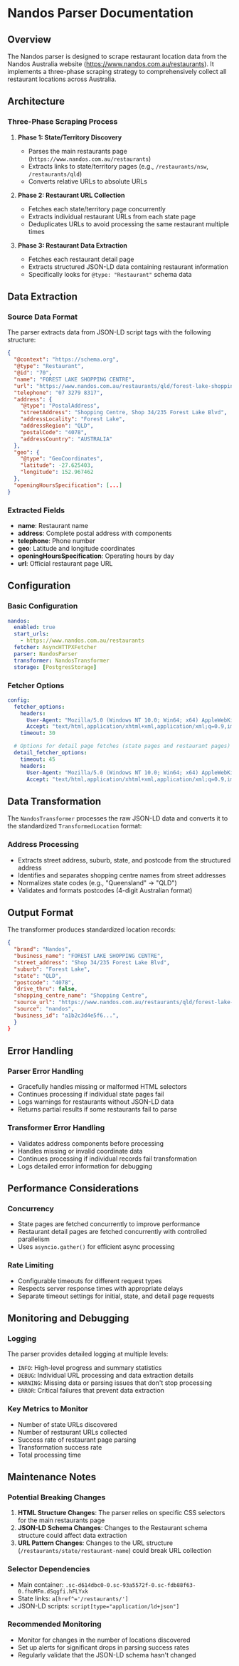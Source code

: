 # Nandos Parser Documentation

## Overview

The Nandos parser is designed to scrape restaurant location data from the Nandos Australia website (https://www.nandos.com.au/restaurants). It implements a three-phase scraping strategy to comprehensively collect all restaurant locations across Australia.

## Architecture

### Three-Phase Scraping Process

1. **Phase 1: State/Territory Discovery**
   - Parses the main restaurants page (`https://www.nandos.com.au/restaurants`)
   - Extracts links to state/territory pages (e.g., `/restaurants/nsw`, `/restaurants/qld`)
   - Converts relative URLs to absolute URLs

2. **Phase 2: Restaurant URL Collection**
   - Fetches each state/territory page concurrently
   - Extracts individual restaurant URLs from each state page
   - Deduplicates URLs to avoid processing the same restaurant multiple times

3. **Phase 3: Restaurant Data Extraction**
   - Fetches each restaurant detail page
   - Extracts structured JSON-LD data containing restaurant information
   - Specifically looks for `@type: "Restaurant"` schema data

## Data Extraction

### Source Data Format
The parser extracts data from JSON-LD script tags with the following structure:
```json
{
  "@context": "https://schema.org",
  "@type": "Restaurant",
  "@id": "70",
  "name": "FOREST LAKE SHOPPING CENTRE",
  "url": "https://www.nandos.com.au/restaurants/qld/forest-lake-shopping-centre",
  "telephone": "07 3279 8317",
  "address": {
    "@type": "PostalAddress",
    "streetAddress": "Shopping Centre, Shop 34/235 Forest Lake Blvd",
    "addressLocality": "Forest Lake",
    "addressRegion": "QLD",
    "postalCode": "4078",
    "addressCountry": "AUSTRALIA"
  },
  "geo": {
    "@type": "GeoCoordinates",
    "latitude": -27.625403,
    "longitude": 152.967462
  },
  "openingHoursSpecification": [...]
}
```

### Extracted Fields
- **name**: Restaurant name
- **address**: Complete postal address with components
- **telephone**: Phone number
- **geo**: Latitude and longitude coordinates
- **openingHoursSpecification**: Operating hours by day
- **url**: Official restaurant page URL

## Configuration

### Basic Configuration
```yaml
nandos:
  enabled: true
  start_urls:
    - https://www.nandos.com.au/restaurants
  fetcher: AsyncHTTPXFetcher
  parser: NandosParser
  transformer: NandosTransformer
  storage: [PostgresStorage]
```

### Fetcher Options
```yaml
config:
  fetcher_options:
    headers:
      User-Agent: "Mozilla/5.0 (Windows NT 10.0; Win64; x64) AppleWebKit/537.36 (KHTML, like Gecko) Chrome/91.0.4472.124 Safari/537.36"
      Accept: "text/html,application/xhtml+xml,application/xml;q=0.9,image/webp,*/*;q=0.8"
    timeout: 30

  # Options for detail page fetches (state pages and restaurant pages)
  detail_fetcher_options:
    timeout: 45
    headers:
      User-Agent: "Mozilla/5.0 (Windows NT 10.0; Win64; x64) AppleWebKit/537.36 (KHTML, like Gecko) Chrome/91.0.4472.124 Safari/537.36"
      Accept: "text/html,application/xhtml+xml,application/xml;q=0.9,image/webp,*/*;q=0.8"
```

## Data Transformation

The `NandosTransformer` processes the raw JSON-LD data and converts it to the standardized `TransformedLocation` format:

### Address Processing
- Extracts street address, suburb, state, and postcode from the structured address
- Identifies and separates shopping centre names from street addresses
- Normalizes state codes (e.g., "Queensland" → "QLD")
- Validates and formats postcodes (4-digit Australian format)

## Output Format

The transformer produces standardized location records:
```json
{
  "brand": "Nandos",
  "business_name": "FOREST LAKE SHOPPING CENTRE",
  "street_address": "Shop 34/235 Forest Lake Blvd",
  "suburb": "Forest Lake",
  "state": "QLD",
  "postcode": "4078",
  "drive_thru": false,
  "shopping_centre_name": "Shopping Centre",
  "source_url": "https://www.nandos.com.au/restaurants/qld/forest-lake-shopping-centre",
  "source": "nandos",
  "business_id": "a1b2c3d4e5f6...",
  }
}
```

## Error Handling

### Parser Error Handling
- Gracefully handles missing or malformed HTML selectors
- Continues processing if individual state pages fail
- Logs warnings for restaurants without JSON-LD data
- Returns partial results if some restaurants fail to parse

### Transformer Error Handling
- Validates address components before processing
- Handles missing or invalid coordinate data
- Continues processing if individual records fail transformation
- Logs detailed error information for debugging

## Performance Considerations

### Concurrency
- State pages are fetched concurrently to improve performance
- Restaurant detail pages are fetched concurrently with controlled parallelism
- Uses `asyncio.gather()` for efficient async processing

### Rate Limiting
- Configurable timeouts for different request types
- Respects server response times with appropriate delays
- Separate timeout settings for initial, state, and detail page requests

## Monitoring and Debugging

### Logging
The parser provides detailed logging at multiple levels:
- `INFO`: High-level progress and summary statistics
- `DEBUG`: Individual URL processing and data extraction details
- `WARNING`: Missing data or parsing issues that don't stop processing
- `ERROR`: Critical failures that prevent data extraction

### Key Metrics to Monitor
- Number of state URLs discovered
- Number of restaurant URLs collected
- Success rate of restaurant page parsing
- Transformation success rate
- Total processing time

## Maintenance Notes

### Potential Breaking Changes
1. **HTML Structure Changes**: The parser relies on specific CSS selectors for the main restaurants page
2. **JSON-LD Schema Changes**: Changes to the Restaurant schema structure could affect data extraction
3. **URL Pattern Changes**: Changes to the URL structure (`/restaurants/state/restaurant-name`) could break URL collection

### Selector Dependencies
- Main container: `.sc-d614dbc0-0.sc-93a5572f-0.sc-fdb88f63-0.fhoMFm.dSqgfi.hFLYxk`
- State links: `a[href^='/restaurants/']`
- JSON-LD scripts: `script[type="application/ld+json"]`

### Recommended Monitoring
- Monitor for changes in the number of locations discovered
- Set up alerts for significant drops in parsing success rates
- Regularly validate that the JSON-LD schema hasn't changed
